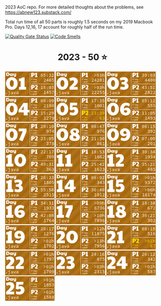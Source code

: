2023 AoC repo. For more detailed thoughts about the problems, see https://abnew123.substack.com/

Total run time of all 50 parts is roughly 1.5 seconds on my 2019 Macbook Pro. Days 12,16, 17 account for roughly half of the run time. 

[![Quality Gate Status](https://sonarcloud.io/api/project_badges/measure?project=abnew123_aoc2023&metric=alert_status)](https://sonarcloud.io/summary/new_code?id=abnew123_aoc2023)
[![Code Smells](https://sonarcloud.io/api/project_badges/measure?project=abnew123_aoc2023&metric=code_smells)](https://sonarcloud.io/summary/new_code?id=abnew123_aoc2023)

<!-- AOC TILES BEGIN -->
<h1 align="center">
  2023 - 50 ⭐
</h1>
<a href="src/solutions/Day01.java">
  <img src=".aoc_tiles/tiles/2023/01.png" width="161px">
</a>
<a href="src/solutions/Day02.java">
  <img src=".aoc_tiles/tiles/2023/02.png" width="161px">
</a>
<a href="src/solutions/Day03.java">
  <img src=".aoc_tiles/tiles/2023/03.png" width="161px">
</a>
<a href="src/solutions/Day04.java">
  <img src=".aoc_tiles/tiles/2023/04.png" width="161px">
</a>
<a href="src/solutions/Day05.java">
  <img src=".aoc_tiles/tiles/2023/05.png" width="161px">
</a>
<a href="src/solutions/Day06.java">
  <img src=".aoc_tiles/tiles/2023/06.png" width="161px">
</a>
<a href="src/solutions/Day07.java">
  <img src=".aoc_tiles/tiles/2023/07.png" width="161px">
</a>
<a href="src/solutions/Day08.java">
  <img src=".aoc_tiles/tiles/2023/08.png" width="161px">
</a>
<a href="src/solutions/Day09.java">
  <img src=".aoc_tiles/tiles/2023/09.png" width="161px">
</a>
<a href="src/solutions/Day10.java">
  <img src=".aoc_tiles/tiles/2023/10.png" width="161px">
</a>
<a href="src/solutions/Day11.java">
  <img src=".aoc_tiles/tiles/2023/11.png" width="161px">
</a>
<a href="src/solutions/Day12.java">
  <img src=".aoc_tiles/tiles/2023/12.png" width="161px">
</a>
<a href="src/solutions/Day13.java">
  <img src=".aoc_tiles/tiles/2023/13.png" width="161px">
</a>
<a href="src/solutions/Day14.java">
  <img src=".aoc_tiles/tiles/2023/14.png" width="161px">
</a>
<a href="src/solutions/Day15.java">
  <img src=".aoc_tiles/tiles/2023/15.png" width="161px">
</a>
<a href="src/solutions/Day16.java">
  <img src=".aoc_tiles/tiles/2023/16.png" width="161px">
</a>
<a href="src/solutions/Day17.java">
  <img src=".aoc_tiles/tiles/2023/17.png" width="161px">
</a>
<a href="src/solutions/Day18.java">
  <img src=".aoc_tiles/tiles/2023/18.png" width="161px">
</a>
<a href="src/solutions/Day19.java">
  <img src=".aoc_tiles/tiles/2023/19.png" width="161px">
</a>
<a href="src/solutions/Day20.java">
  <img src=".aoc_tiles/tiles/2023/20.png" width="161px">
</a>
<a href="src/solutions/Day21.java">
  <img src=".aoc_tiles/tiles/2023/21.png" width="161px">
</a>
<a href="src/solutions/Day22.java">
  <img src=".aoc_tiles/tiles/2023/22.png" width="161px">
</a>
<a href="src/solutions/Day23.java">
  <img src=".aoc_tiles/tiles/2023/23.png" width="161px">
</a>
<a href="src/solutions/Day24.java">
  <img src=".aoc_tiles/tiles/2023/24.png" width="161px">
</a>
<a href="src/solutions/Day25.java">
  <img src=".aoc_tiles/tiles/2023/25.png" width="161px">
</a>
<!-- AOC TILES END -->
